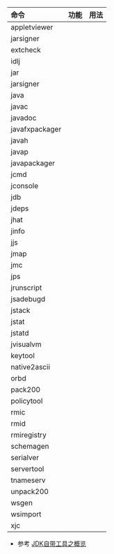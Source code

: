 | 命令            | 功能                                                                             | 用法    |
| :---            | :----:                                                                          | ----:  |
| appletviewer    |                                                                                 |        |
| jarsigner       |                                                                                 |        |
| extcheck        |                                                                                 |        |
| idlj            |                                                                                 |        |
| jar             |                                                                                 |        |
| jarsigner       |                                                                                 |        |
| java            |                                                                                 |        |
| javac           |                                                                                 |        |
| javadoc         |                                                                                 |        |
| javafxpackager  |                                                                                 |        |
| javah           |                                                                                 |        |
| javap           |                                                                                 |        |
| javapackager    |                                                                                 |        |
| jcmd            |                                                                                 |        |
| jconsole        |                                                                                 |        |
| jdb             |                                                                                 |        |
| jdeps           |                                                                                 |        |
| jhat            |                                                                                 |        |
| jinfo           |                                                                                 |        |
| jjs             |                                                                                 |        |
| jmap            |                                                                                 |        |
| jmc             |                                                                                 |        |
| jps             |                                                                                 |        |
| jrunscript      |                                                                                 |        |
| jsadebugd       |                                                                                 |        |
| jstack          |                                                                                 |        |
| jstat           |                                                                                 |        |
| jstatd          |                                                                                 |        |
| jvisualvm       |                                                                                 |        |
| keytool         |                                                                                 |        |
| native2ascii    |                                                                                 |        |
| orbd            |                                                                                 |        |
| pack200         |                                                                                 |        |
| policytool      |                                                                                 |        |
| rmic            |                                                                                 |        |
| rmid            |                                                                                 |        |
| rmiregistry     |                                                                                 |        |
| schemagen       |                                                                                 |        |
| serialver       |                                                                                 |        |
| servertool      |                                                                                 |        |
| tnameserv       |                                                                                 |        |
| unpack200       |                                                                                 |        |
| wsgen           |                                                                                 |        |
| wsimport        |                                                                                 |        |
| xjc             |                                                                                 |        |


* 参考
[JDK自带工具之概览](http://www.rowkey.me/blog/2016/11/03/jdk-tools/)